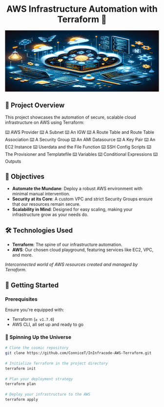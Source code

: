 <h1 align="center">AWS Infrastructure Automation with Terraform 🚀</h1>

<p align="center">
  <img src="images/terraform.png" alt="Project Logo" width="1000" height ="200"/>
</p>

## 📖 Project Overview

This project showcases the automation of secure, scalable cloud infrastructure on AWS using Terraform:

⌨️ AWS Provider
⌨️ A Subnet
⌨️ An IGW 
⌨️ A Route Table and  Route Table Association
⌨️ A Security Group
⌨️ An AMI Datasource
⌨️ A Key Pair
⌨️ An EC2 Instance
⌨️ Userdata and the File Function
⌨️ SSH Config Scripts
⌨️ The Provisioner and Templatefile
⌨️ Variables
⌨️ Conditional Expressions
⌨️ Outputs

## 🎯 Objectives

- **Automate the Mundane**: Deploy a robust AWS environment with minimal manual intervention.
- **Security at its Core**: A custom VPC and strict Security Groups ensure that our resources remain secure.
- **Scalability in Mind**: Designed for easy scaling, making your infrastructure grow as your needs do.

## 🛠 Technologies Used

- **Terraform**: The spine of our infrastructure automation.
- **AWS**: Our chosen cloud playground, featuring services like EC2, VPC, and more.

<!-- ## 📐 Architecture Diagram

<p align="center">
  <img src="images/terraform2.png" alt="Architecture Diagram" width="600"/>
</p> -->

_Interconnected world of AWS resources created and managed by Terraform._

## 🚀 Getting Started

### Prerequisites

Ensure you're equipped with:
- Terraform (`≥ v1.7.0`)
- AWS CLI, all set up and ready to go

### 🌟 Spinning Up the Universe

```bash
# Clone the cosmic repository
git clone https://github.com/ConniceT/InInfracode-AWS-Terraform.git

# Initialize Terraform in the project directory
terraform init

# Plan your deployment strategy
terraform plan

# Deploy your infrastructure to the AWS 
terraform apply
